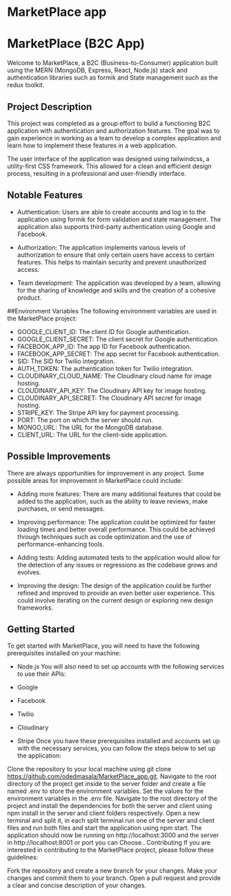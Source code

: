 # MarketPlace app


# MarketPlace (B2C App)
Welcome to MarketPlace, a B2C (Business-to-Consumer) application built using the MERN (MongoDB, Express, React, Node.js) stack and authentication libraries such as formik and State management such as the redux toolkit.

## Project Description
This project was completed as a group effort to build a functioning B2C application with authentication and authorization features. The goal was to gain experience in working as a team to develop a complex application and learn how to implement these features in a web application.

The user interface of the application was designed using tailwindcss, a utility-first CSS framework. This allowed for a clean and efficient design process, resulting in a professional and user-friendly interface.

## Notable Features
* Authentication: Users are able to create accounts and log in to the application using formik for form validation and state management. The application also supports third-party authentication using Google and Facebook.

* Authorization: The application implements various levels of authorization to ensure that only certain users have access to certain features. This helps to maintain security and prevent unauthorized access.

* Team development: The application was developed by a team, allowing for the sharing of knowledge and skills and the creation of a cohesive product.

##Environment Variables
The following environment variables are used in the MarketPlace project:

* GOOGLE_CLIENT_ID: The client ID for Google authentication.
* GOOGLE_CLIENT_SECRET: The client secret for Google authentication.
* FACEBOOK_APP_ID: The app ID for Facebook authentication.
* FACEBOOK_APP_SECRET: The app secret for Facebook authentication.
* SID: The SID for Twilio integration.
* AUTH_TOKEN: The authentication token for Twilio integration.
* CLOUDINARY_CLOUD_NAME: The Cloudinary cloud name for image hosting.
* CLOUDINARY_API_KEY: The Cloudinary API key for image hosting.
* CLOUDINARY_API_SECRET: The Cloudinary API secret for image hosting.
* STRIPE_KEY: The Stripe API key for payment processing.
* PORT: The port on which the server should run.
* MONGO_URL: The URL for the MongoDB database.
* CLIENT_URL: The URL for the client-side application.
## Possible Improvements
There are always opportunities for improvement in any project. Some possible areas for improvement in MarketPlace could include:

* Adding more features: There are many additional features that could be added to the application, such as the ability to leave reviews, make purchases, or send messages.

* Improving performance: The application could be optimized for faster loading times and better overall performance. This could be achieved through techniques such as code optimization and the use of performance-enhancing tools.

* Adding tests: Adding automated tests to the application would allow for the detection of any issues or regressions as the codebase grows and evolves.

* Improving the design: The design of the application could be further refined and improved to provide an even better user experience. This could involve iterating on the current design or exploring new design frameworks.

## Getting Started
To get started with MarketPlace, you will need to have the following prerequisites installed on your machine:

* Node.js
You will also need to set up accounts with the following services to use their APIs:

* Google
* Facebook
* Twilio
* Cloudinary
* Stripe
Once you have these prerequisites installed and accounts set up with the necessary services, you can follow the steps below to set up the application:

Clone the repository to your local machine using git clone https://github.com/odedmasala/MarketPlace_app.git.
Navigate to the root directory of the project get inside to the server folder and create a file named .env to store the environment variables.
Set the values for the environment variables in the .env file.
Navigate to the root directory of the project and install the dependencies for both the server and client using npm install in the server and client folders respectively.
Open a new terminal and split it, in each split terminal run one of the server and client files and run both files and start the application using npm start.
The application should now be running on http://localhost:3000 and the server in http://localhost:8001 or port you can Choose..
Contributing
If you are interested in contributing to the MarketPlace project, please follow these guidelines:

Fork the repository and create a new branch for your changes.
Make your changes and commit them to your branch.
Open a pull request and provide a clear and concise description of your changes.
